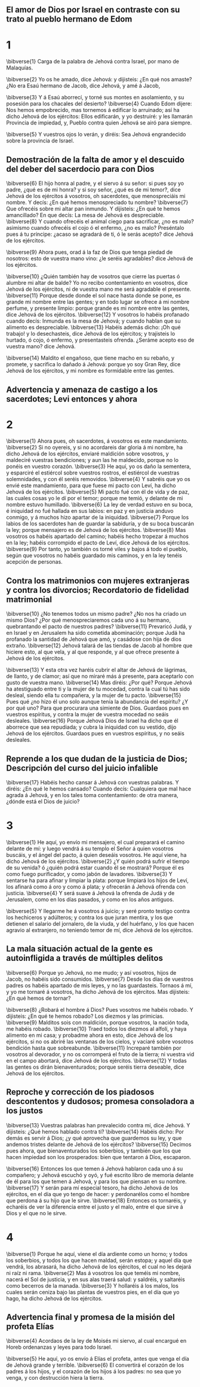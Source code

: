 ## El amor de Dios por Israel en contraste con su trato al pueblo hermano de Edom
# 1 
\bibverse{1} Carga de la palabra de Jehová contra Israel, por mano de Malaquías. 

\bibverse{2} Yo os he amado, dice Jehová: y dijisteis: ¿En qué nos amaste? ¿No era Esaú hermano de Jacob, dice Jehová, y amé á Jacob, 

\bibverse{3} Y á Esaú aborrecí, y torné sus montes en asolamiento, y su posesión para los chacales del desierto? \bibverse{4} Cuando Edom dijere: Nos hemos empobrecido, mas tornemos á edificar lo arruinado; así ha dicho Jehová de los ejércitos: Ellos edificarán, y yo destruiré: y les llamarán Provincia de impiedad, y, Pueblo contra quien Jehová se airó para siempre. 

\bibverse{5} Y vuestros ojos lo verán, y diréis: Sea Jehová engrandecido sobre la provincia de Israel. 

## Demostración de la falta de amor y el descuido del deber del sacerdocio para con Dios
\bibverse{6} El hijo honra al padre, y el siervo á su señor: si pues soy yo padre, ¿qué es de mi honra? y si soy señor, ¿qué es de mi temor?, dice Jehová de los ejércitos á vosotros, oh sacerdotes, que menospreciáis mi nombre. Y decís: ¿En qué hemos menospreciado tu nombre? \bibverse{7} Que ofrecéis sobre mi altar pan inmundo. Y dijisteis: ¿En qué te hemos amancillado? En que decís: La mesa de Jehová es despreciable. \bibverse{8} Y cuando ofrecéis el animal ciego para sacrificar, ¿no es malo? asimismo cuando ofrecéis el cojo ó el enfermo, ¿no es malo? Preséntalo pues á tu príncipe: ¿acaso se agradará de ti, ó le serás acepto? dice Jehová de los ejércitos. 

\bibverse{9} Ahora pues, orad á la faz de Dios que tenga piedad de nosotros: esto de vuestra mano vino: ¿le seréis agradables? dice Jehová de los ejércitos. 

\bibverse{10} ¿Quién también hay de vosotros que cierre las puertas ó alumbre mi altar de balde? Yo no recibo contentamiento en vosotros, dice Jehová de los ejércitos, ni de vuestra mano me será agradable el presente. \bibverse{11} Porque desde donde el sol nace hasta donde se pone, es grande mi nombre entre las gentes; y en todo lugar se ofrece á mi nombre perfume, y presente limpio: porque grande es mi nombre entre las gentes, dice Jehová de los ejércitos. \bibverse{12} Y vosotros lo habéis profanado cuando decís: Inmunda es la mesa de Jehová; y cuando hablan que su alimento es despreciable. \bibverse{13} Habéis además dicho: ¡Oh qué trabajo! y lo desechasteis, dice Jehová de los ejércitos; y trajisteis lo hurtado, ó cojo, ó enfermo, y presentasteis ofrenda. ¿Seráme acepto eso de vuestra mano? dice Jehová. 

\bibverse{14} Maldito el engañoso, que tiene macho en su rebaño, y promete, y sacrifica lo dañado á Jehová: porque yo soy Gran Rey, dice Jehová de los ejércitos, y mi nombre es formidable entre las gentes. 

## Advertencia y amenaza de castigo a los sacerdotes; Levi entonces y ahora
# 2 
\bibverse{1} Ahora pues, oh sacerdotes, á vosotros es este mandamiento. \bibverse{2} Si no oyereis, y si no acordareis dar gloria á mi nombre, ha dicho Jehová de los ejércitos, enviaré maldición sobre vosotros, y maldeciré vuestras bendiciones; y aun las he maldecido, porque no lo ponéis en vuestro corazón. \bibverse{3} He aquí, yo os daño la sementera, y esparciré el estiércol sobre vuestros rostros, el estiércol de vuestras solemnidades, y con él seréis removidos. \bibverse{4} Y sabréis que yo os envié este mandamiento, para que fuese mi pacto con Leví, ha dicho Jehová de los ejércitos. \bibverse{5} Mi pacto fué con él de vida y de paz, las cuales cosas yo le dí por el temor; porque me temió, y delante de mi nombre estuvo humillado. \bibverse{6} La ley de verdad estuvo en su boca, é iniquidad no fué hallada en sus labios: en paz y en justicia anduvo conmigo, y á muchos hizo apartar de la iniquidad. \bibverse{7} Porque los labios de los sacerdotes han de guardar la sabiduría, y de su boca buscarán la ley; porque mensajero es de Jehová de los ejércitos. \bibverse{8} Mas vosotros os habéis apartado del camino; habéis hecho tropezar á muchos en la ley; habéis corrompido el pacto de Leví, dice Jehová de los ejércitos. \bibverse{9} Por tanto, yo también os torné viles y bajos á todo el pueblo, según que vosotros no habéis guardado mis caminos, y en la ley tenéis acepción de personas.

## Contra los matrimonios con mujeres extranjeras y contra los divorcios; Recordatorio de fidelidad matrimonial
\bibverse{10} ¿No tenemos todos un mismo padre? ¿No nos ha criado un mismo Dios? ¿Por qué menospreciaremos cada uno á su hermano, quebrantando el pacto de nuestros padres? \bibverse{11} Prevaricó Judá, y en Israel y en Jerusalem ha sido cometida abominación; porque Judá ha profanado la santidad de Jehová que amó, y casádose con hija de dios extraño. \bibverse{12} Jehová talará de las tiendas de Jacob al hombre que hiciere esto, al que vela, y al que responde, y al que ofrece presente á Jehová de los ejércitos. 

\bibverse{13} Y esta otra vez haréis cubrir el altar de Jehová de lágrimas, de llanto, y de clamor; así que no miraré más á presente, para aceptarlo con gusto de vuestra mano. \bibverse{14} Mas diréis: ¿Por qué? Porque Jehová ha atestiguado entre ti y la mujer de tu mocedad, contra la cual tú has sido desleal, siendo ella tu compañera, y la mujer de tu pacto. \bibverse{15} Pues qué ¿no hizo él uno solo aunque tenía la abundancia del espíritu? ¿Y por qué uno? Para que procurara una simiente de Dios. Guardaos pues en vuestros espíritus, y contra la mujer de vuestra mocedad no seáis desleales. \bibverse{16} Porque Jehová Dios de Israel ha dicho que él aborrece que sea repudiada; y cubra la iniquidad con su vestido, dijo Jehová de los ejércitos. Guardaos pues en vuestros espíritus, y no seáis desleales. 

## Reprende a los que dudan de la justicia de Dios; Descripción del curso del juicio infalible
\bibverse{17} Habéis hecho cansar á Jehová con vuestras palabras. Y diréis: ¿En qué le hemos cansado? Cuando decís: Cualquiera que mal hace agrada á Jehová, y en los tales toma contentamiento: de otra manera, ¿dónde está el Dios de juicio? 

# 3 
\bibverse{1} He aquí, yo envío mi mensajero, el cual preparará el camino delante de mí: y luego vendrá á su templo el Señor á quien vosotros buscáis, y el ángel del pacto, á quien deseáis vosotros. He aquí viene, ha dicho Jehová de los ejércitos. \bibverse{2} ¿Y quién podrá sufrir el tiempo de su venida? ó ¿quién podrá estar cuando él se mostrará? Porque él es como fuego purificador, y como jabón de lavadores. \bibverse{3} Y sentarse ha para afinar y limpiar la plata: porque limpiará los hijos de Leví, los afinará como á oro y como á plata; y ofrecerán á Jehová ofrenda con justicia. \bibverse{4} Y será suave á Jehová la ofrenda de Judá y de Jerusalem, como en los días pasados, y como en los años antiguos. 

\bibverse{5} Y llegarme he á vosotros á juicio; y seré pronto testigo contra los hechiceros y adúlteros; y contra los que juran mentira, y los que detienen el salario del jornalero, de la viuda, y del huérfano, y los que hacen agravio al extranjero, no teniendo temor de mí, dice Jehová de los ejércitos. 

## La mala situación actual de la gente es autoinfligida a través de múltiples delitos
\bibverse{6} Porque yo Jehová, no me mudo; y así vosotros, hijos de Jacob, no habéis sido consumidos. \bibverse{7} Desde los días de vuestros padres os habéis apartado de mis leyes, y no las guardasteis. Tornaos á mí, y yo me tornaré á vosotros, ha dicho Jehová de los ejércitos. Mas dijisteis: ¿En qué hemos de tornar? 

\bibverse{8} ¿Robará el hombre á Dios? Pues vosotros me habéis robado. Y dijisteis: ¿En qué te hemos robado? Los diezmos y las primicias. \bibverse{9} Malditos sois con maldición, porque vosotros, la nación toda, me habéis robado. \bibverse{10} Traed todos los diezmos al alfolí, y haya alimento en mi casa; y probadme ahora en esto, dice Jehová de los ejércitos, si no os abriré las ventanas de los cielos, y vaciaré sobre vosotros bendición hasta que sobreabunde. \bibverse{11} Increparé también por vosotros al devorador, y no os corromperá el fruto de la tierra; ni vuestra vid en el campo abortará, dice Jehová de los ejércitos. \bibverse{12} Y todas las gentes os dirán bienaventurados; porque seréis tierra deseable, dice Jehová de los ejércitos. 

## Reproche y corrección de los piadosos descontentos y dudosos; promesa consoladora a los justos
\bibverse{13} Vuestras palabras han prevalecido contra mí, dice Jehová. Y dijisteis: ¿Qué hemos hablado contra ti? \bibverse{14} Habéis dicho: Por demás es servir á Dios; ¿y qué aprovecha que guardemos su ley, y que andemos tristes delante de Jehová de los ejércitos? \bibverse{15} Decimos pues ahora, que bienaventurados los soberbios, y también que los que hacen impiedad son los prosperados: bien que tentaron á Dios, escaparon. 

\bibverse{16} Entonces los que temen á Jehová hablaron cada uno á su compañero; y Jehová escuchó y oyó, y fué escrito libro de memoria delante de él para los que temen á Jehová, y para los que piensan en su nombre. \bibverse{17} Y serán para mí especial tesoro, ha dicho Jehová de los ejércitos, en el día que yo tengo de hacer: y perdonarélos como el hombre que perdona á su hijo que le sirve. \bibverse{18} Entonces os tornaréis, y echaréis de ver la diferencia entre el justo y el malo, entre el que sirve á Dios y el que no le sirve. 

# 4 
\bibverse{1} Porque he aquí, viene el día ardiente como un horno; y todos los soberbios, y todos los que hacen maldad, serán estopa; y aquel día que vendrá, los abrasará, ha dicho Jehová de los ejércitos, el cual no les dejará ni raíz ni rama. \bibverse{2} Mas á vosotros los que teméis mi nombre, nacerá el Sol de justicia, y en sus alas traerá salud: y saldréis, y saltaréis como becerros de la manada. \bibverse{3} Y hollaréis á los malos, los cuales serán ceniza bajo las plantas de vuestros pies, en el día que yo hago, ha dicho Jehová de los ejércitos. 

## Advertencia final y promesa de la misión del profeta Elías
\bibverse{4} Acordaos de la ley de Moisés mi siervo, al cual encargué en Horeb ordenanzas y leyes para todo Israel. 

\bibverse{5} He aquí, yo os envío á Elías el profeta, antes que venga el día de Jehová grande y terrible. \bibverse{6} El convertirá el corazón de los padres á los hijos, y el corazón de los hijos á los padres: no sea que yo venga, y con destrucción hiera la tierra. 